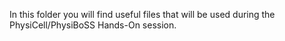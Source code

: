 In this folder you will find useful files that will be used during the PhysiCell/PhysiBoSS Hands-On session.
